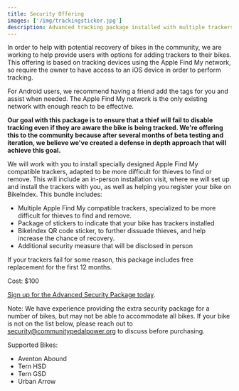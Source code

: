 ```yaml
---
title: Security Offering
images: ['/img/trackingsticker.jpg']
description: Advanced tracking package installed with multiple trackers and additional security features, to protect your bike.
---
```


In order to help with potential recovery of bikes in the community, we are working to help provide users with options for adding trackers to their bikes. This offering is based on tracking devices using the Apple Find My network, so require the owner to have access to an iOS device in order to perform tracking. 

For Android users, we recommend having a friend add the tags for you and assist when needed. The Apple Find My network is the only existing network with enough reach to be effective.

**Our goal with this package is to ensure that a thief will fail to disable tracking even if they are aware the bike is being tracked. We're offering this to the community because after several months of beta testing and iteration, we believe we've created a defense in depth approach that will achieve this goal.**

We will work with you to install specially designed Apple Find My compatible trackers, adapted to be more difficult for thieves to find or remove. This will include an in-person installation visit, where we will set up and install the trackers with you, as well as helping you register your bike on BikeIndex. This bundle includes:

- Multiple Apple Find My compatible trackers, specialized to be more difficult for thieves to find and remove.  
- Package of stickers to indicate that your bike has trackers installed  
- BikeIndex QR code sticker, to further dissuade thieves, and help increase the chance of recovery.  
- Additional security measure that will be disclosed in person

If your trackers fail for some reason, this package includes free replacement for the first 12 months.

Cost: $100

[Sign up for the Advanced Security Package today](https://community-pedal-power.square.site/product/advanced-security-package/6).

Note: We have experience providing the extra security package for a number of bikes, but may not be able to accommodate all bikes. If your bike is not on the list below, please reach out to [security@communitypedalpower.org](mailto:security@communitypedalpower.org) to discuss before purchasing.

Supported Bikes:

- Aventon Abound  
- Tern HSD  
- Tern GSD  
- Urban Arrow  
  

<!--
## Basic Tracking

Recommended for any bike.

We will give you a new-in-the-box tracker compatible with the Apple Find My network, and a compatible mounting device: Either a bell, a water bottle mount holder, or a sticker mount, your choice. Items will be provided for unattended pickup, and you will set up and install the tracking device on your own.

- [Tracker \+ Sticker mount cost](https://community-pedal-power.square.site/product/tracker-sticker-mount/1): $10  
- [Tracker \+ Water Bottle mount](https://community-pedal-power.square.site/product/tracker-bottle-cage-mount/3) cost: $15  
- [Tracker \+ Bell](https://community-pedal-power.square.site/product/tracker-bell-mount/2) cost: $15

If you would like to purchase one additional tracker with your purchase (e.g. so you can hide an additional tracker on the bike), add an extra $5.

[Purchase your tracker today](https://community-pedal-power.square.site/).

-->
